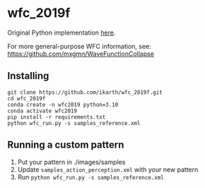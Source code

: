 # wfc_2019f

Original Python implementation [here](https://github.com/ikarth/wfc_2019f?tab=readme-ov-file).

For more general-purpose WFC information, see: https://github.com/mxgmn/WaveFunctionCollapse

## Installing

```
git clone https://github.com/ikarth/wfc_2019f.git
cd wfc_2019f
conda create -n wfc2019 python=3.10
conda activate wfc2019
pip install -r requirements.txt
python wfc_run.py -s samples_reference.xml
```

## Running a custom pattern
1. Put your pattern in ./images/samples
2. Update `samples_action_perception.xml` with your new pattern
3. Run `python wfc_run.py -s samples_reference.xml`